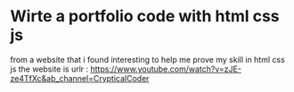 # Wirte a portfolio code with html css js
from a website that i found interesting to help me prove my skill in html css js
the website is 
urlr : https://www.youtube.com/watch?v=zJE-ze4TfXc&ab_channel=CrypticalCoder